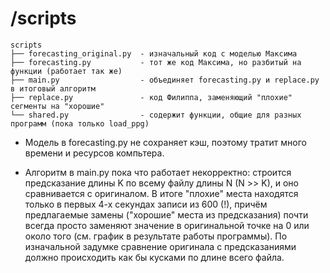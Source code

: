 # /scripts

```
scripts
├── forecasting_original.py  - изначальный код с моделью Максима
├── forecasting.py           - тот же код Максима, но разбитый на функции (работает так же)
├── main.py                  - объединяет forecasting.py и replace.py в итоговый алгоритм
├── replace.py               - код Филиппа, заменяющий "плохие" сегменты на "хорошие"
└── shared.py                - содержит функции, общие для разных программ (пока только load_ppg)
```

- Модель в forecasting.py не сохраняет кэш, поэтому тратит много времени и ресурсов компьтера.

- Алгоритм в main.py пока что работает некорректно: строится предсказание длины K по всему файлу длины N (N >> K), и оно сравнивается с оригиналом. В итоге "плохие" места находятся только в первых 4-х секундах записи из 600 (!), причём предлагаемые замены ("хорошие" места из предсказания) почти всегда просто заменяют значение в оригинальной точке на 0 или около того (см. график в результате работы программы). По изначальной задумке сравнение оригинала с предсказаниями должно происходить как бы кусками по длине всего файла.
